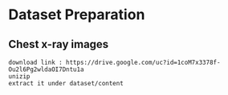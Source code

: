 # Dataset Preparation

## Chest x-ray images

	download link : https://drive.google.com/uc?id=1coM7x3378f-Ou2l6Pg2wldaOI7Dntu1a
	unizip 
	extract it under dataset/content 